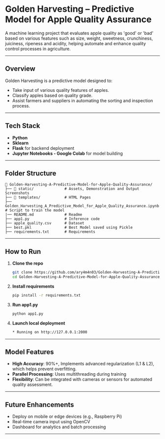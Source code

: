 

# Golden Harvesting – Predictive Model for Apple Quality Assurance

A machine learning project that evaluates apple quality as 'good' or 'bad' based on various features such as size, weight, sweetness, crunchiness, juiciness, ripeness and acidity, helping automate and enhance quality control processes in agriculture.

---

## Overview

Golden Harvesting is a predictive model designed to:

* Take input of various quality features of apples.
* Classify apples based on quality grade.
* Assist farmers and suppliers in automating the sorting and inspection process.

---

## Tech Stack

* **Python**
* **Sklearn**
* **Flask** for backend deployment
* **Jupyter Notebooks - Google Colab** for model building

---

## Folder Structure

```
📁 Golden-Harvesting-A-Predictive-Model-for-Apple-Quality-Assurance/
├── 📁 static/              # Assets, Demonstration and Output Screenshots
├── 📁 templates/           # HTML Pages
├── Golden_Harvesting_A_Predictive_Model_for_Apple_Quality_Assurance.ipynb             # Script to train the model
|── README.md              # Readme
├── app1.py                # Inference code
├── apple_quality.csv      # Dataset
├── best.pkl               # Best Model saved using Pickle
├── requirements.txt       # Requirements
```

---

## How to Run

1. **Clone the repo**

   ```bash
   git clone https://github.com/ary4m4n03/Golden-Harvesting-A-Predictive-Model-for-Apple-Quality-Assurance.git
   cd Golden-Harvesting-A-Predictive-Model-for-Apple-Quality-Assurance
   ```

2. **Install requirements**

   ```bash
   pip install -r requirements.txt
   ```

3. **Run app1.py**

   ```bash
   python app1.py
   ```

4. **Launch local deployment**

   ```bash
   * Running on http://127.0.0.1:2000
   ```

---

## Model Features

* **High Accuracy**: 90%+, Implements advanced regularization (L1 & L2), which helps prevent overfitting.
* **Parallel Processing**: Uses multithreading during training
* **Flexibility**: Can be integrated with cameras or sensors for automated quality assessment.

---

## Future Enhancements

* Deploy on mobile or edge devices (e.g., Raspberry Pi)
* Real-time camera input using OpenCV
* Dashboard for analytics and batch processing

---

